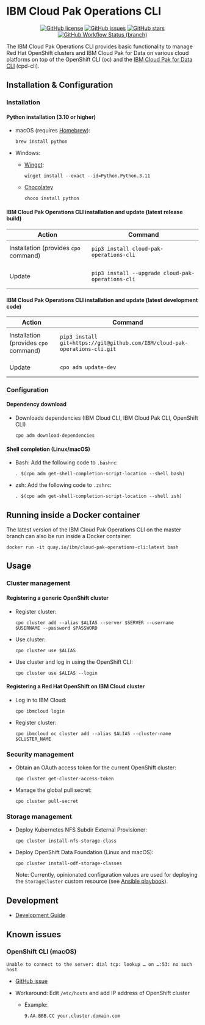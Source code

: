 # IBM Cloud Pak Operations CLI

<div align="center">
    <p>
        <a href="https://github.com/IBM/cloud-pak-operations-cli/blob/master/LICENSE"><img alt="GitHub license" src="https://img.shields.io/github/license/IBM/cloud-pak-operations-cli?style=for-the-badge"></a>
	    <a href="https://github.com/IBM/cloud-pak-operations-cli/issues"><img alt="GitHub issues" src="https://img.shields.io/github/issues/IBM/cloud-pak-operations-cli?style=for-the-badge"></a>
        <a href="https://github.com/IBM/cloud-pak-operations-cli/stargazers"><img alt="GitHub stars" src="https://img.shields.io/github/stars/IBM/cloud-pak-operations-cli?style=for-the-badge"></a>
        <a href="https://github.com/IBM/cloud-pak-operations-cli/actions?query=workflow%3A%22Python+Testing%22+branch%3Amaster"><img alt="GitHub Workflow Status (branch)" src="https://img.shields.io/github/actions/workflow/status/IBM/cloud-pak-operations-cli/python-package.yml?branch=master&style=for-the-badge"></a>
    </p>
</div>

The IBM Cloud Pak Operations CLI provides basic functionality to manage Red Hat OpenShift clusters and IBM Cloud Pak for Data on various cloud platforms on top of the OpenShift CLI (oc) and the [IBM Cloud Pak for Data CLI](https://github.com/IBM/cpd-cli) (cpd-cli).

## Installation & Configuration

### Installation

#### Python installation (3.10 or higher)

- macOS (requires [Homebrew](https://brew.sh)):

  ```shell
  brew install python
  ```

- Windows:

  - [Winget](https://github.com/microsoft/winget-cli):

    ```shell
    winget install --exact --id=Python.Python.3.11
    ```

  - [Chocolatey](https://chocolatey.org)

    ```shell
    choco install python
    ```

#### IBM Cloud Pak Operations CLI installation and update (latest release build)

<table>
<thead>
<tr>
<th>Action</th>
<th>Command</th>
</tr>
</thead>
<tbody>
<tr/>
<tr>
<td>Installation (provides <code>cpo</code> command)</td>
<td>

```shell
pip3 install cloud-pak-operations-cli
```

</td>
</tr>
<tr/>
<tr>
<td>Update</td>
<td>

```shell
pip3 install --upgrade cloud-pak-operations-cli
```

</td>
</tr>
</tbody>
</table>

#### IBM Cloud Pak Operations CLI installation and update (latest development code)

<table>
<thead>
<tr>
<th>Action</th>
<th>Command</th>
</tr>
</thead>
<tbody>
<tr/>
<tr>
<td>Installation (provides <code>cpo</code> command)</td>
<td>

```shell
pip3 install git+https://git@github.com/IBM/cloud-pak-operations-cli.git
```

</td>
</tr>
<tr/>
<tr>
<td>Update</td>
<td>

```shell
cpo adm update-dev
```

</td>
</tr>
</tbody>
</table>

### Configuration

#### Dependency download

- Downloads dependencies (IBM Cloud CLI, IBM Cloud Pak CLI, OpenShift CLI)

  ```shell
  cpo adm download-dependencies
  ```

#### Shell completion (Linux/macOS)

- Bash: Add the following code to `.bashrc`:

  ```shell
  . $(cpo adm get-shell-completion-script-location --shell bash)
  ```

- zsh: Add the following code to `.zshrc`:

  ```shell
  . $(cpo adm get-shell-completion-script-location --shell zsh)
  ```

## Running inside a Docker container

The latest version of the IBM Cloud Pak Operations CLI on the master branch can also be run inside a Docker container:

```shell
docker run -it quay.io/ibm/cloud-pak-operations-cli:latest bash
```

## Usage

### Cluster management

#### Registering a generic OpenShift cluster

- Register cluster:

  ```shell
  cpo cluster add --alias $ALIAS --server $SERVER --username $USERNAME --password $PASSWORD
  ```

- Use cluster:

  ```shell
  cpo cluster use $ALIAS
  ```

- Use cluster and log in using the OpenShift CLI:

  ```shell
  cpo cluster use $ALIAS --login
  ```

#### Registering a Red Hat OpenShift on IBM Cloud cluster

- Log in to IBM Cloud:

  ```shell
  cpo ibmcloud login
  ```

- Register cluster:

  ```shell
  cpo ibmcloud oc cluster add --alias $ALIAS --cluster-name $CLUSTER_NAME
  ```

### Security management

- Obtain an OAuth access token for the current OpenShift cluster:

  ```shell
  cpo cluster get-cluster-access-token
  ```

- Manage the global pull secret:

  ```shell
  cpo cluster pull-secret
  ```

### Storage management

- Deploy Kubernetes NFS Subdir External Provisioner:

  ```shell
  cpo cluster install-nfs-storage-class
  ```

- Deploy OpenShift Data Foundation (Linux and macOS):

  ```shell
  cpo cluster install-odf-storage-classes
  ```

  Note: Currently, opinionated configuration values are used for deploying the `StorageCluster` custom resource (see [Ansible playbook](cpo/deps/playbooks/deploy_odf_playbook.yaml)).

## Development

- [Development Guide](docs/development_guide.md)

## Known issues

### OpenShift CLI (macOS)

```shell
Unable to connect to the server: dial tcp: lookup … on …:53: no such host
```

- [GitHub issue](https://github.com/openshift/oc/issues/315)
- Workaround: Edit `/etc/hosts` and add IP address of OpenShift cluster

  - Example:

    ```
    9.AA.BBB.CC your.cluster.domain.com
    ```
